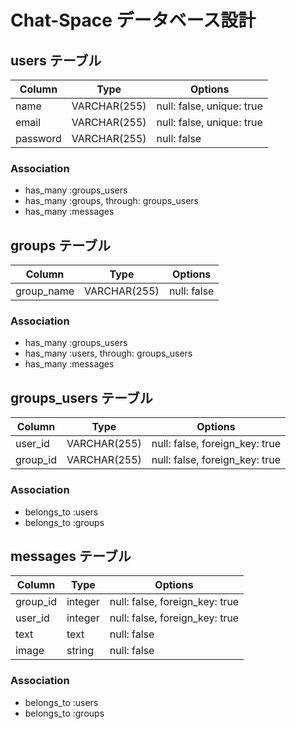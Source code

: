 # Chat-Space データベース設計

## users テーブル
|Column|Type|Options|
|------|----|-------|
|name|VARCHAR(255)|null: false, unique: true|
|email|VARCHAR(255)|null: false, unique: true|
|password|VARCHAR(255)|null: false|

### Association
- has_many :groups_users
- has_many :groups, through: groups_users
- has_many :messages

## groups テーブル
|Column|Type|Options|
|------|----|-------|
|group_name|VARCHAR(255)|null: false|

### Association
- has_many :groups_users
- has_many :users, through: groups_users
- has_many :messages

## groups_users テーブル
|Column|Type|Options|
|------|----|-------|
|user_id|VARCHAR(255)|null: false, foreign_key: true|
|group_id|VARCHAR(255)|null: false, foreign_key: true|

### Association
- belongs_to :users
- belongs_to :groups

## messages テーブル
|Column|Type|Options|
|------|----|-------|
|group_id|integer|null: false, foreign_key: true|
|user_id|integer|null: false, foreign_key: true|
|text|text|null: false|
|image|string|null: false|

### Association
- belongs_to :users
- belongs_to :groups
